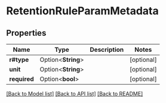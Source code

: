 # RetentionRuleParamMetadata

## Properties

Name | Type | Description | Notes
------------ | ------------- | ------------- | -------------
**r#type** | Option<**String**> |  | [optional]
**unit** | Option<**String**> |  | [optional]
**required** | Option<**bool**> |  | [optional]

[[Back to Model list]](../README.md#documentation-for-models) [[Back to API list]](../README.md#documentation-for-api-endpoints) [[Back to README]](../README.md)


